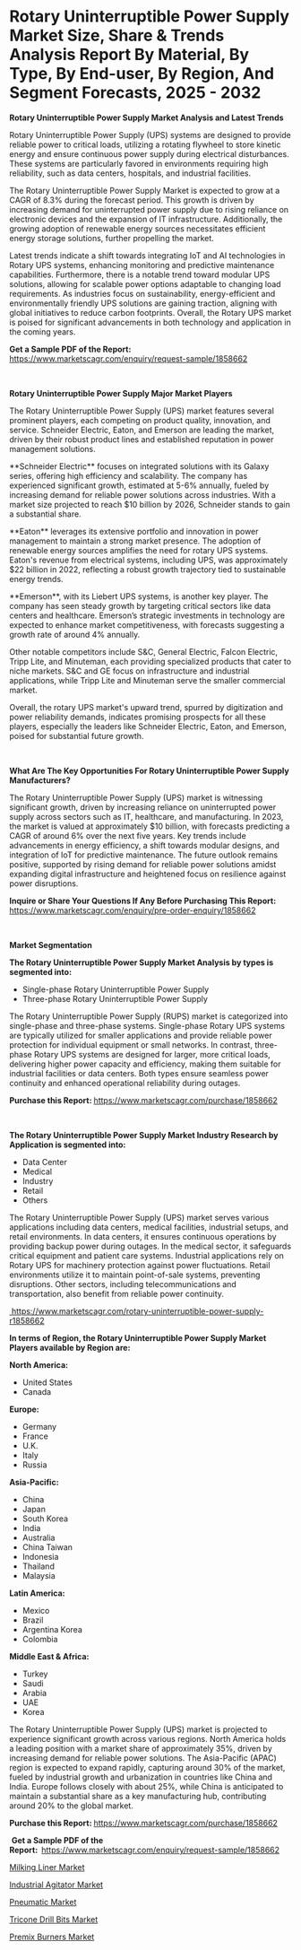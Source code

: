 <p><h1>Rotary Uninterruptible Power Supply Market Size, Share & Trends Analysis Report By Material, By Type, By End-user, By Region, And Segment Forecasts, 2025 - 2032</h1></p><p><strong>Rotary Uninterruptible Power Supply Market Analysis and Latest Trends</strong></p>
<p><p>Rotary Uninterruptible Power Supply (UPS) systems are designed to provide reliable power to critical loads, utilizing a rotating flywheel to store kinetic energy and ensure continuous power supply during electrical disturbances. These systems are particularly favored in environments requiring high reliability, such as data centers, hospitals, and industrial facilities.</p><p>The Rotary Uninterruptible Power Supply Market is expected to grow at a CAGR of 8.3% during the forecast period. This growth is driven by increasing demand for uninterrupted power supply due to rising reliance on electronic devices and the expansion of IT infrastructure. Additionally, the growing adoption of renewable energy sources necessitates efficient energy storage solutions, further propelling the market.</p><p>Latest trends indicate a shift towards integrating IoT and AI technologies in Rotary UPS systems, enhancing monitoring and predictive maintenance capabilities. Furthermore, there is a notable trend toward modular UPS solutions, allowing for scalable power options adaptable to changing load requirements. As industries focus on sustainability, energy-efficient and environmentally friendly UPS solutions are gaining traction, aligning with global initiatives to reduce carbon footprints. Overall, the Rotary UPS market is poised for significant advancements in both technology and application in the coming years.</p></p>
<p><strong>Get a Sample PDF of the Report:&nbsp;</strong> <a href="https://www.marketscagr.com/enquiry/request-sample/1858662?utm_campaign=1905&utm_medium=2&utm_source=Github&utm_content=ia&utm_term=10042025&utm_id=rotary-uninterruptible-power-supply">https://www.marketscagr.com/enquiry/request-sample/1858662</a></p>
<p>&nbsp;</p>
<p><strong>Rotary Uninterruptible Power Supply Major Market Players</strong></p>
<p><p>The Rotary Uninterruptible Power Supply (UPS) market features several prominent players, each competing on product quality, innovation, and service. Schneider Electric, Eaton, and Emerson are leading the market, driven by their robust product lines and established reputation in power management solutions.</p><p>**Schneider Electric** focuses on integrated solutions with its Galaxy series, offering high efficiency and scalability. The company has experienced significant growth, estimated at 5-6% annually, fueled by increasing demand for reliable power solutions across industries. With a market size projected to reach $10 billion by 2026, Schneider stands to gain a substantial share.</p><p>**Eaton** leverages its extensive portfolio and innovation in power management to maintain a strong market presence. The adoption of renewable energy sources amplifies the need for rotary UPS systems. Eaton's revenue from electrical systems, including UPS, was approximately $22 billion in 2022, reflecting a robust growth trajectory tied to sustainable energy trends.</p><p>**Emerson**, with its Liebert UPS systems, is another key player. The company has seen steady growth by targeting critical sectors like data centers and healthcare. Emerson’s strategic investments in technology are expected to enhance market competitiveness, with forecasts suggesting a growth rate of around 4% annually.</p><p>Other notable competitors include S&C, General Electric, Falcon Electric, Tripp Lite, and Minuteman, each providing specialized products that cater to niche markets. S&C and GE focus on infrastructure and industrial applications, while Tripp Lite and Minuteman serve the smaller commercial market.</p><p>Overall, the rotary UPS market's upward trend, spurred by digitization and power reliability demands, indicates promising prospects for all these players, especially the leaders like Schneider Electric, Eaton, and Emerson, poised for substantial future growth.</p></p>
<p>&nbsp;</p>
<p><strong>What Are The Key Opportunities For Rotary Uninterruptible Power Supply Manufacturers?</strong></p>
<p><p>The Rotary Uninterruptible Power Supply (UPS) market is witnessing significant growth, driven by increasing reliance on uninterrupted power supply across sectors such as IT, healthcare, and manufacturing. In 2023, the market is valued at approximately $10 billion, with forecasts predicting a CAGR of around 6% over the next five years. Key trends include advancements in energy efficiency, a shift towards modular designs, and integration of IoT for predictive maintenance. The future outlook remains positive, supported by rising demand for reliable power solutions amidst expanding digital infrastructure and heightened focus on resilience against power disruptions.</p></p>
<p><strong>Inquire or Share Your Questions If Any Before Purchasing This Report:</strong> <a href="https://www.marketscagr.com/enquiry/pre-order-enquiry/1858662?utm_campaign=1905&utm_medium=2&utm_source=Github&utm_content=ia&utm_term=10042025&utm_id=rotary-uninterruptible-power-supply">https://www.marketscagr.com/enquiry/pre-order-enquiry/1858662</a></p>
<p>&nbsp;</p>
<p><strong>Market Segmentation</strong></p>
<p><strong>The Rotary Uninterruptible Power Supply Market Analysis by types is segmented into:</strong></p>
<p><ul><li>Single-phase Rotary Uninterruptible Power Supply</li><li>Three-phase Rotary Uninterruptible Power Supply</li></ul></p>
<p><p>The Rotary Uninterruptible Power Supply (RUPS) market is categorized into single-phase and three-phase systems. Single-phase Rotary UPS systems are typically utilized for smaller applications and provide reliable power protection for individual equipment or small networks. In contrast, three-phase Rotary UPS systems are designed for larger, more critical loads, delivering higher power capacity and efficiency, making them suitable for industrial facilities or data centers. Both types ensure seamless power continuity and enhanced operational reliability during outages.</p></p>
<p><strong>Purchase this Report:&nbsp;</strong><a href="https://www.marketscagr.com/purchase/1858662?utm_campaign=1905&utm_medium=2&utm_source=Github&utm_content=ia&utm_term=10042025&utm_id=rotary-uninterruptible-power-supply">https://www.marketscagr.com/purchase/1858662</a></p>
<p>&nbsp;</p>
<p><strong>The Rotary Uninterruptible Power Supply Market Industry Research by Application is segmented into:</strong></p>
<p><ul><li>Data Center</li><li>Medical</li><li>Industry</li><li>Retail</li><li>Others</li></ul></p>
<p><p>The Rotary Uninterruptible Power Supply (UPS) market serves various applications including data centers, medical facilities, industrial setups, and retail environments. In data centers, it ensures continuous operations by providing backup power during outages. In the medical sector, it safeguards critical equipment and patient care systems. Industrial applications rely on Rotary UPS for machinery protection against power fluctuations. Retail environments utilize it to maintain point-of-sale systems, preventing disruptions. Other sectors, including telecommunications and transportation, also benefit from reliable power continuity.</p></p>
<p><a href="https://www.marketscagr.com/rotary-uninterruptible-power-supply-r1858662?utm_campaign=1905&utm_medium=2&utm_source=Github&utm_content=ia&utm_term=10042025&utm_id=rotary-uninterruptible-power-supply">&nbsp;https://www.marketscagr.com/rotary-uninterruptible-power-supply-r1858662</a></p>
<p><strong>In terms of Region, the Rotary Uninterruptible Power Supply Market Players available by Region are:</strong></p>
<p>
    <p> <strong> North America: </strong>
        <ul>
            <li>United States</li>
            <li>Canada</li>
        </ul>
        </p> 
    <p> <strong> Europe: </strong>
        <ul>
            <li>Germany</li>
            <li>France</li>
            <li>U.K.</li>
            <li>Italy</li>
            <li>Russia</li>
        </ul>
        </p> 
    <p> <strong> Asia-Pacific: </strong>
        <ul>
            <li>China</li>
            <li>Japan</li>
            <li>South Korea</li>
            <li>India</li>
            <li>Australia</li>
            <li>China Taiwan</li>
            <li>Indonesia</li>
            <li>Thailand</li>
            <li>Malaysia</li>
        </ul>
        </p> 
    <p> <strong> Latin America: </strong>
        <ul>
            <li>Mexico</li>
            <li>Brazil</li>
            <li>Argentina Korea</li>
            <li>Colombia</li>
        </ul>
        </p> 
    <p> <strong> Middle East & Africa: </strong>
        <ul>
            <li>Turkey</li>
            <li>Saudi</li>
            <li>Arabia</li>
            <li>UAE</li>
            <li>Korea</li>
        </ul>
    </p>
    </p>
<p><p>The Rotary Uninterruptible Power Supply (UPS) market is projected to experience significant growth across various regions. North America holds a leading position with a market share of approximately 35%, driven by increasing demand for reliable power solutions. The Asia-Pacific (APAC) region is expected to expand rapidly, capturing around 30% of the market, fueled by industrial growth and urbanization in countries like China and India. Europe follows closely with about 25%, while China is anticipated to maintain a substantial share as a key manufacturing hub, contributing around 20% to the global market.</p></p>
<p><strong>Purchase this Report: </strong><a href="https://www.marketscagr.com/purchase/1858662?utm_campaign=1905&utm_medium=2&utm_source=Github&utm_content=ia&utm_term=10042025&utm_id=rotary-uninterruptible-power-supply">https://www.marketscagr.com/purchase/1858662</a></p>
<p>&nbsp;<strong>Get a Sample PDF of the Report:&nbsp;&nbsp;</strong><a href="https://www.marketscagr.com/enquiry/request-sample/1858662?utm_campaign=1905&utm_medium=2&utm_source=Github&utm_content=ia&utm_term=10042025&utm_id=rotary-uninterruptible-power-supply">https://www.marketscagr.com/enquiry/request-sample/1858662</a></p>
<p><strong></strong></p>
<p><p><a href="https://github.com/oduorsarath9/Market-Research-Report-List-1/blob/main/milking-liner-market.md?utm_campaign=1905&utm_medium=2&utm_source=Github&utm_content=ia&utm_term=10042025&utm_id=rotary-uninterruptible-power-supply">Milking Liner Market</a></p><p><a href="https://github.com/ildyduedu/Market-Research-Report-List-1/blob/main/industrial-agitator-market.md?utm_campaign=1905&utm_medium=2&utm_source=Github&utm_content=ia&utm_term=10042025&utm_id=rotary-uninterruptible-power-supply">Industrial Agitator Market</a></p><p><a href="https://github.com/floengsubb/Market-Research-Report-List-1/blob/main/pneumatic-market.md?utm_campaign=1905&utm_medium=2&utm_source=Github&utm_content=ia&utm_term=10042025&utm_id=rotary-uninterruptible-power-supply">Pneumatic Market</a></p><p><a href="https://github.com/salkidtodo/Market-Research-Report-List-1/blob/main/tricone-drill-bits-market.md?utm_campaign=1905&utm_medium=2&utm_source=Github&utm_content=ia&utm_term=10042025&utm_id=rotary-uninterruptible-power-supply">Tricone Drill Bits Market</a></p><p><a href="https://github.com/eleussabra/Market-Research-Report-List-1/blob/main/premix-burners-market.md?utm_campaign=1905&utm_medium=2&utm_source=Github&utm_content=ia&utm_term=10042025&utm_id=rotary-uninterruptible-power-supply">Premix Burners Market</a></p></p>